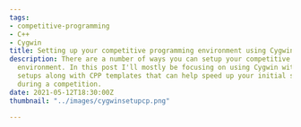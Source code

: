 ```yaml
---
tags:
- competitive-programming
- C++
- Cygwin
title: Setting up your competitive programming environment using Cygwin and CPP templates
description: There are a number of ways you can setup your competitive programming
  environment. In this post I'll mostly be focusing on using Cygwin with GVIM/VIM/Notepad++
  setups along with CPP templates that can help speed up your initial setup process
  during a competition.
date: 2021-05-12T18:30:00Z
thumbnail: "../images/cygwinsetupcp.png"

---
```


